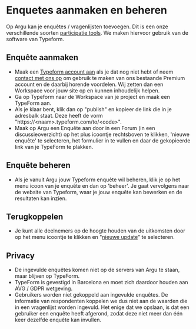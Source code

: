# Enquetes aanmaken en beheren

Op Argu kan je enquêtes / vragenlijsten toevoegen. Dit is een onze verschillende soorten [participatie tools](https://argu.co/argu/t/10578). We maken hiervoor gebruik van de software van Typeform.

## Enquête aanmaken

- Maak een [Typeform account aan](https://admin.typeform.com/signup) als je dat nog niet hebt of neem [contact met ons op](info@argu.co) om gebruik te maken van ons bestaande Premium account en de daarbij horende voordelen. Wij zetten dan een Workspace voor jouw site op en kunnen inhoudelijk helpen.
- Ga op Typeform naar de Workspace van je project en maak een TypeForm aan.
- Als je klaar bent, klik dan op "publish" en kopieer de link die in je adresbalk staat. Deze heeft de vorm "https://&lt;naam&gt;.typeform.com/to/&lt;code&gt;".
- Maak op Argu een Enquête aan door in een Forum (in een discussieoverzicht) op het plus icoontje rechtsboven te klikken, 'nieuwe enquête' te selecteren, het formulier in te vullen en daar de gekopieerde link van je TypeForm te plakken.

## Enquête beheren

- Als je vanuit Argu jouw Typeform enquête wil beheren, klik je op het menu icoon van je enquête en dan op 'beheer'. Je gaat vervolgens naar de website van Typeform, waar je jouw enquête kan bewerken en de resultaten kan inzien.

## Terugkoppelen

- Je kunt alle deelnemers op de hoogte houden van de uitkomsten door op het menu icoontje te klikken en "[nieuwe update](https://argu.co/argu/t/10537)" te selecteren.

## Privacy

- De ingevulde enquêtes komen niet op de servers van Argu te staan, maar blijven op TypeForm.
- TypeForm is gevestigd in Barcelona en moet zich daardoor houden aan AVG / GDPR wetgeving.
- Gebruikers worden niet gekoppeld aan ingevulde enquêtes. De informatie van respondenten koppelen we dus niet aan de waarden die in een vragenlijst worden ingevuld. Het enige dat we opslaan, is dat een gebruiker een enquête heeft afgerond, zodat deze niet meer dan één keer dezelfde enquête kan invullen.
